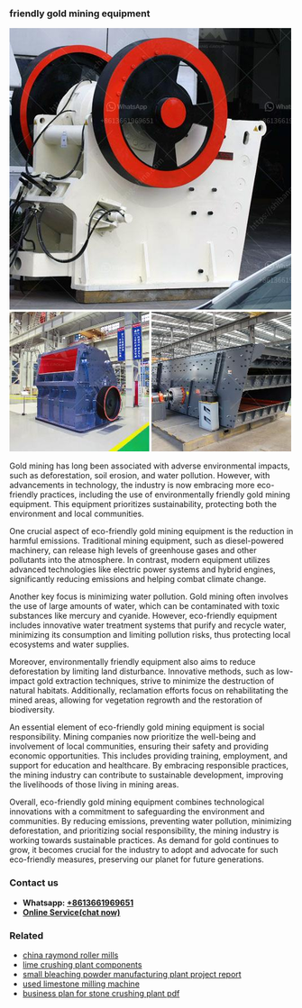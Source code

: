 <h3>friendly gold mining equipment</h3><img src='1706755777.jpg' alt=''><p>Gold mining has long been associated with adverse environmental impacts, such as deforestation, soil erosion, and water pollution. However, with advancements in technology, the industry is now embracing more eco-friendly practices, including the use of environmentally friendly gold mining equipment. This equipment prioritizes sustainability, protecting both the environment and local communities.</p><p>One crucial aspect of eco-friendly gold mining equipment is the reduction in harmful emissions. Traditional mining equipment, such as diesel-powered machinery, can release high levels of greenhouse gases and other pollutants into the atmosphere. In contrast, modern equipment utilizes advanced technologies like electric power systems and hybrid engines, significantly reducing emissions and helping combat climate change.</p><p>Another key focus is minimizing water pollution. Gold mining often involves the use of large amounts of water, which can be contaminated with toxic substances like mercury and cyanide. However, eco-friendly equipment includes innovative water treatment systems that purify and recycle water, minimizing its consumption and limiting pollution risks, thus protecting local ecosystems and water supplies.</p><p>Moreover, environmentally friendly equipment also aims to reduce deforestation by limiting land disturbance. Innovative methods, such as low-impact gold extraction techniques, strive to minimize the destruction of natural habitats. Additionally, reclamation efforts focus on rehabilitating the mined areas, allowing for vegetation regrowth and the restoration of biodiversity.</p><p>An essential element of eco-friendly gold mining equipment is social responsibility. Mining companies now prioritize the well-being and involvement of local communities, ensuring their safety and providing economic opportunities. This includes providing training, employment, and support for education and healthcare. By embracing responsible practices, the mining industry can contribute to sustainable development, improving the livelihoods of those living in mining areas.</p><p>Overall, eco-friendly gold mining equipment combines technological innovations with a commitment to safeguarding the environment and communities. By reducing emissions, preventing water pollution, minimizing deforestation, and prioritizing social responsibility, the mining industry is working towards sustainable practices. As demand for gold continues to grow, it becomes crucial for the industry to adopt and advocate for such eco-friendly measures, preserving our planet for future generations.</p><h3>Contact us</h3><ul><li><strong>Whatsapp:&nbsp;<a href="https://wa.me/8613661969651">+8613661969651</a></strong></li><li><a href="https://swt.shibang-china.com/?git&amp;zhl&amp;friendly gold mining equipment"><strong>Online Service(chat now)</strong></a></li></ul><h3>Related</h3><ul><li><a href='china raymond roller mills.md'>china raymond roller mills</a></li><li><a href='lime crushing plant components.md'>lime crushing plant components</a></li><li><a href='small bleaching powder manufacturing plant project report.md'>small bleaching powder manufacturing plant project report</a></li><li><a href='used limestone milling machine.md'>used limestone milling machine</a></li><li><a href='business plan for stone crushing plant pdf.md'>business plan for stone crushing plant pdf</a></li></ul>